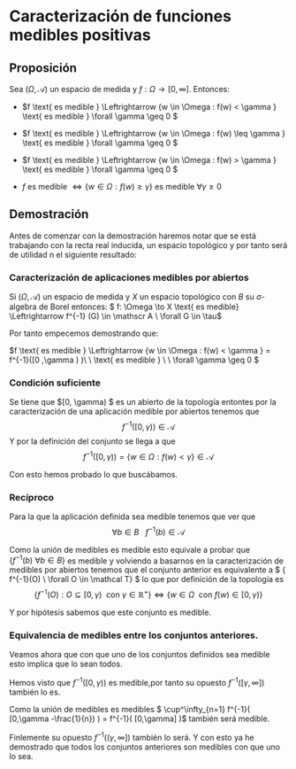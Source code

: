 # Caracterización de funciones medibles positivas

## Proposición 
Sea $(\Omega,\mathscr A)$ un espacio de medida y $f:\Omega \to [0,\infty]$. Entonces:

- $f  \text{ es medible } \Leftrightarrow \{w \in \Omega : f(w) < \gamma \} \text{ es medible } \forall \gamma \geq 0 $ 

- $f  \text{ es medible } \Leftrightarrow  \{w \in \Omega : f(w) \leq \gamma \} \text{ es medible } \forall \gamma \geq 0 $

- $f  \text{ es medible } \Leftrightarrow \{w \in \Omega : f(w) > \gamma \} \text{ es medible } \forall \gamma \geq 0 $

- $f  \text{ es medible } \Leftrightarrow \{w \in \Omega : f(w) \geq \gamma \} \text{ es medible } \forall \gamma \geq 0$

## Demostración  

Antes de comenzar con la demostración haremos notar que se está trabajando con la recta real inducida, un espacio topológico y por tanto será de utilidad n el siguiente resultado: 

### Caracterización de aplicaciones medibles por abiertos
Si  $(\Omega,\mathscr A)$ un espacio de medida y $X$ un espacio topológico con $B$ su $\sigma$-algebra de Borel entonces: 
$ f: \Omega \to X  \text{ es medible} \Leftrightarrow f^{-1} (G) \in \mathscr A \ \forall G \in   \tau$

Por tanto empecemos demostrando que: 

$f  \text{ es medible } \Leftrightarrow \{w \in \Omega : f(w) < \gamma \}  = f^{-1}([0 ,\gamma )  )\ \  \text{ es medible } \ \ \forall \gamma \geq 0 $ 


### Condición suficiente  
Se tiene que $[0, \gamma) $ es un abierto de la topología entontes por la caracterización de una aplicación medible por abiertos tenemos que 
$$f^{-1}([0, \gamma) ) \in \mathscr A  $$ 
Y por la definición del conjunto se llega a que 
$$f^{-1}([0, \gamma) ) = \{w \in \Omega : f(w) < \gamma \} \in \mathscr A   $$

Con esto hemos probado lo que buscábamos. 

### Recíproco 

Para la que la aplicación definida sea medible tenemos que ver que 
$$ \forall b \in  B \ \ \ f^{-1}(b) \in \mathscr A  $$

Como la unión de medibles es medible esto equivale a probar que 
$\{ f^{-1}(b) \ \forall b  \in B\}$ es medible  y volviendo a basarnos en la caracterización de medibles por abiertos tenemos que el conjunto anterior es equivalente a $ \{ f^{-1}(O) \ \forall O \in \mathcal T\} $ lo que por definición de la topología es 
$$\{ f^{-1}(O) :  O \subseteq [0,\gamma) \ \text{  con  } \gamma \in \mathbb R^+\} \Leftrightarrow \{ w \in \Omega \ \text{  con  } f(w) \in [0,\gamma) \} $$

Y por hipótesis sabemos que este conjunto es medible. 

### Equivalencia de medibles entre los conjuntos anteriores. 

Veamos ahora que con que uno de los conjuntos definidos sea medible esto implica que lo sean todos. 

Hemos visto que $f^{-1}( [0,\gamma) )$ es medible,por tanto su opuesto  $f^{-1}( [\gamma, \infty] )$ también lo es. 

Como la unión de medibles es medibles $ \cup^\infty_{n=1} f^{-1}( [0,\gamma -\frac{1}{n})  ) = f^{-1}( [0,\gamma] )$ también será medible. 

Finlemente su opuesto $f^{-1}( (\gamma, \infty] )$ también lo será.  Y con esto ya he demostrado que todos los conjuntos anteriores son medibles con que uno lo sea. 
